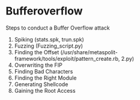 # Bufferoverflow
Steps to conduct a Buffer Overflow attack
  1) Spiking (stats.spk, trun.spk)
  2) Fuzzing (Fuzzing_script.py)
  3) Finding the Offset (/usr/share/metaspolit-framework/tools/exploit/pattern_create.rb, 2.py)
  4) Overwriting the FIP
  5) Finding Bad Characters
  6) Finding the Right Module
  7) Generating Shellcode
  8) Gaining the Root Access
